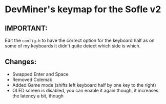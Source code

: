 # DevMiner's keymap for the Sofle v2

## IMPORTANT:

Edit the `config.h` to have the correct option for the keyboard half as on some of my keyboards it didn't quite detect which side is which.

## Changes:

-   Swapped Enter and Space
-   Removed Colemak
-   Added Game mode (shifts left keyboard half by one key to the right)
-   OLED screen is disabled, you can enable it again though, it increases the latency a bit, though
